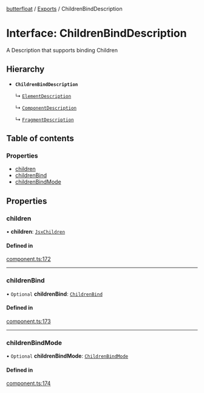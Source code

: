 [butterfloat](../README.md) / [Exports](../modules.md) / ChildrenBindDescription

# Interface: ChildrenBindDescription

A Description that supports binding Children

## Hierarchy

- **`ChildrenBindDescription`**

  ↳ [`ElementDescription`](ElementDescription.md)

  ↳ [`ComponentDescription`](ComponentDescription.md)

  ↳ [`FragmentDescription`](FragmentDescription.md)

## Table of contents

### Properties

- [children](ChildrenBindDescription.md#children)
- [childrenBind](ChildrenBindDescription.md#childrenbind)
- [childrenBindMode](ChildrenBindDescription.md#childrenbindmode)

## Properties

### children

• **children**: [`JsxChildren`](../modules.md#jsxchildren)

#### Defined in

[component.ts:172](https://github.com/WorldMaker/butterfloat/blob/981cdb4/component.ts#L172)

___

### childrenBind

• `Optional` **childrenBind**: [`ChildrenBind`](../modules.md#childrenbind)

#### Defined in

[component.ts:173](https://github.com/WorldMaker/butterfloat/blob/981cdb4/component.ts#L173)

___

### childrenBindMode

• `Optional` **childrenBindMode**: [`ChildrenBindMode`](../modules.md#childrenbindmode)

#### Defined in

[component.ts:174](https://github.com/WorldMaker/butterfloat/blob/981cdb4/component.ts#L174)
